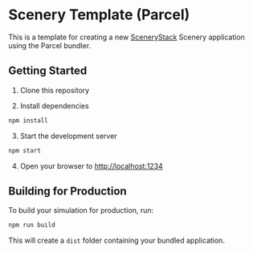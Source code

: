 # Scenery Template (Parcel)

This is a template for creating a new [SceneryStack](https://scenerystack.org/) Scenery application using the Parcel bundler.

## Getting Started

1. Clone this repository

2. Install dependencies

```bash
npm install
```

3. Start the development server

```bash
npm start
```

4. Open your browser to [http://localhost:1234](http://localhost:1234)

## Building for Production

To build your simulation for production, run:

```bash
npm run build
```

This will create a `dist` folder containing your bundled application.
